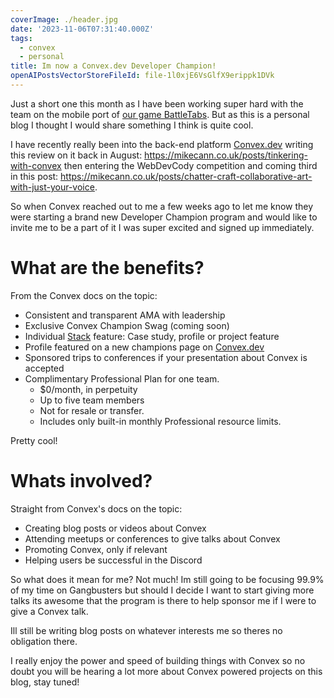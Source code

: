 ```yaml
---
coverImage: ./header.jpg
date: '2023-11-06T07:31:40.000Z'
tags:
  - convex
  - personal
title: Im now a Convex.dev Developer Champion!
openAIPostsVectorStoreFileId: file-1l0xjE6VsGlfX9erippk1DVk
---
```


Just a short one this month as I have been working super hard with the team on the mobile port of [our game BattleTabs](https://mikecann.co.uk/posts/battletabs-in-7-minutes). But as this is a personal blog I thought I would share something I think is quite cool.

I have recently really been into the back-end platform [Convex.dev](https://www.convex.dev/) writing this review on it back in August: https://mikecann.co.uk/posts/tinkering-with-convex then entering the WebDevCody competition and coming third in this post: https://mikecann.co.uk/posts/chatter-craft-collaborative-art-with-just-your-voice.

So when Convex reached out to me a few weeks ago to let me know they were starting a brand new Developer Champion program and would like to invite me to be a part of it I was super excited and signed up immediately.

# What are the benefits?

From the Convex docs on the topic:

- Consistent and transparent AMA with leadership
- Exclusive Convex Champion Swag (coming soon)
- Individual [Stack](https://stack.convex.dev/) feature: Case study, profile or project feature
- Profile featured on a new champions page on [Convex.dev](http://Convex.dev)
- Sponsored trips to conferences if your presentation about Convex is accepted
- Complimentary Professional Plan for one team.
  - $0/month, in perpetuity
  - Up to five team members
  - Not for resale or transfer.
  - Includes only built-in monthly Professional resource limits.

Pretty cool!

# Whats involved?

Straight from Convex's docs on the topic:

- Creating blog posts or videos about Convex
- Attending meetups or conferences to give talks about Convex
- Promoting Convex, only if relevant
- Helping users be successful in the Discord

So what does it mean for me? Not much! Im still going to be focusing 99.9% of my time on Gangbusters but should I decide I want to start giving more talks its awesome that the program is there to help sponsor me if I were to give a Convex talk.

Ill still be writing blog posts on whatever interests me so theres no obligation there.

I really enjoy the power and speed of building things with Convex so no doubt you will be hearing a lot more about Convex powered projects on this blog, stay tuned!
